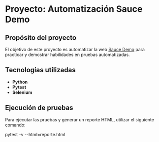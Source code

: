# Proyecto: Automatización Sauce Demo

## Propósito del proyecto
El objetivo de este proyecto es automatizar la web [Sauce Demo](https://www.saucedemo.com) para practicar y demostrar habilidades en pruebas automatizadas.

## Tecnologías utilizadas
- **Python**
- **Pytest**
- **Selenium**

## Ejecución de pruebas
Para ejecutar las pruebas y generar un reporte HTML, utilizar el siguiente comando:

pytest -v --html=reporte.html

